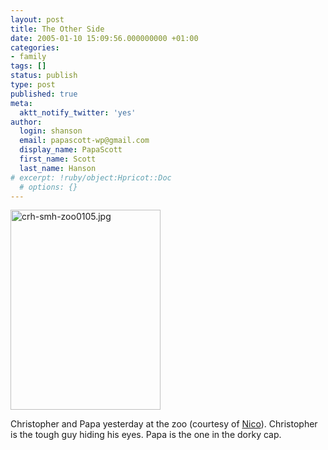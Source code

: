 ```yaml
---
layout: post
title: The Other Side
date: 2005-01-10 15:09:56.000000000 +01:00
categories:
- family
tags: []
status: publish
type: post
published: true
meta:
  aktt_notify_twitter: 'yes'
author:
  login: shanson
  email: papascott-wp@gmail.com
  display_name: PapaScott
  first_name: Scott
  last_name: Hanson
# excerpt: !ruby/object:Hpricot::Doc
  # options: {}
---
```

<p><a href="http://www.papascott.de/wordpress/wp-content/uploads/2005/01/crh-smh-zoo0105.jpg" title="click to enlarge"><img alt="crh-smh-zoo0105.jpg" src="http://www.papascott.de/wordpress/wp-content/uploads/2005/01/crh-smh-zoo0105-thumb.jpg" width="240" height="320" border="0" /></a></p>
<p>Christopher and Papa yesterday at the zoo (courtesy of <a href="http://lumma.de/">Nico</a>). Christopher is the tough guy hiding his eyes. Papa is the one in the dorky cap.</p>
